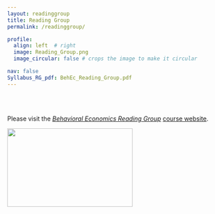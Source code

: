 ```yaml
---
layout: readinggroup
title: Reading Group
permalink: /readinggroup/

profile:
  align: left  # right
  image: Reading_Group.png
  image_circular: false # crops the image to make it circular

nav: false
Syllabus_RG_pdf: BehEc_Reading_Group.pdf
---
```


<br /> 
<br /> 

Please visit the _[Behavioral Economics Reading Group](https://econreadinggroup.github.io)_ [course website](https://econreadinggroup.github.io).


<img src="https://egorbronnikov.github.io/assets/img/Reading_Group.png" width="288" height="180">
